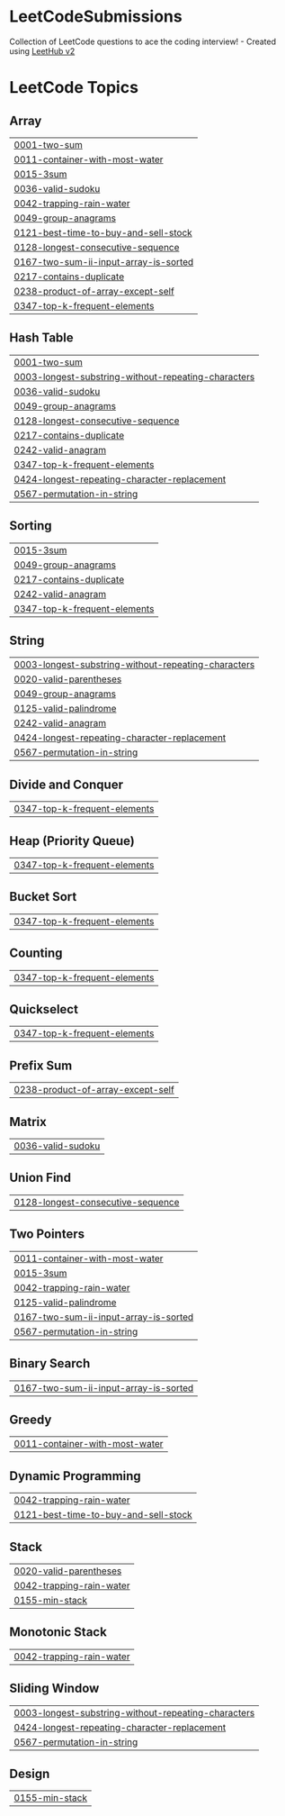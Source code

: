 # LeetCodeSubmissions
Collection of LeetCode questions to ace the coding interview! - Created using [LeetHub v2](https://github.com/arunbhardwaj/LeetHub-2.0)

<!---LeetCode Topics Start-->
# LeetCode Topics
## Array
|  |
| ------- |
| [0001-two-sum](https://github.com/jaivardhan-bhola/LeetCodeSubmissions/tree/master/0001-two-sum) |
| [0011-container-with-most-water](https://github.com/jaivardhan-bhola/LeetCodeSubmissions/tree/master/0011-container-with-most-water) |
| [0015-3sum](https://github.com/jaivardhan-bhola/LeetCodeSubmissions/tree/master/0015-3sum) |
| [0036-valid-sudoku](https://github.com/jaivardhan-bhola/LeetCodeSubmissions/tree/master/0036-valid-sudoku) |
| [0042-trapping-rain-water](https://github.com/jaivardhan-bhola/LeetCodeSubmissions/tree/master/0042-trapping-rain-water) |
| [0049-group-anagrams](https://github.com/jaivardhan-bhola/LeetCodeSubmissions/tree/master/0049-group-anagrams) |
| [0121-best-time-to-buy-and-sell-stock](https://github.com/jaivardhan-bhola/LeetCodeSubmissions/tree/master/0121-best-time-to-buy-and-sell-stock) |
| [0128-longest-consecutive-sequence](https://github.com/jaivardhan-bhola/LeetCodeSubmissions/tree/master/0128-longest-consecutive-sequence) |
| [0167-two-sum-ii-input-array-is-sorted](https://github.com/jaivardhan-bhola/LeetCodeSubmissions/tree/master/0167-two-sum-ii-input-array-is-sorted) |
| [0217-contains-duplicate](https://github.com/jaivardhan-bhola/LeetCodeSubmissions/tree/master/0217-contains-duplicate) |
| [0238-product-of-array-except-self](https://github.com/jaivardhan-bhola/LeetCodeSubmissions/tree/master/0238-product-of-array-except-self) |
| [0347-top-k-frequent-elements](https://github.com/jaivardhan-bhola/LeetCodeSubmissions/tree/master/0347-top-k-frequent-elements) |
## Hash Table
|  |
| ------- |
| [0001-two-sum](https://github.com/jaivardhan-bhola/LeetCodeSubmissions/tree/master/0001-two-sum) |
| [0003-longest-substring-without-repeating-characters](https://github.com/jaivardhan-bhola/LeetCodeSubmissions/tree/master/0003-longest-substring-without-repeating-characters) |
| [0036-valid-sudoku](https://github.com/jaivardhan-bhola/LeetCodeSubmissions/tree/master/0036-valid-sudoku) |
| [0049-group-anagrams](https://github.com/jaivardhan-bhola/LeetCodeSubmissions/tree/master/0049-group-anagrams) |
| [0128-longest-consecutive-sequence](https://github.com/jaivardhan-bhola/LeetCodeSubmissions/tree/master/0128-longest-consecutive-sequence) |
| [0217-contains-duplicate](https://github.com/jaivardhan-bhola/LeetCodeSubmissions/tree/master/0217-contains-duplicate) |
| [0242-valid-anagram](https://github.com/jaivardhan-bhola/LeetCodeSubmissions/tree/master/0242-valid-anagram) |
| [0347-top-k-frequent-elements](https://github.com/jaivardhan-bhola/LeetCodeSubmissions/tree/master/0347-top-k-frequent-elements) |
| [0424-longest-repeating-character-replacement](https://github.com/jaivardhan-bhola/LeetCodeSubmissions/tree/master/0424-longest-repeating-character-replacement) |
| [0567-permutation-in-string](https://github.com/jaivardhan-bhola/LeetCodeSubmissions/tree/master/0567-permutation-in-string) |
## Sorting
|  |
| ------- |
| [0015-3sum](https://github.com/jaivardhan-bhola/LeetCodeSubmissions/tree/master/0015-3sum) |
| [0049-group-anagrams](https://github.com/jaivardhan-bhola/LeetCodeSubmissions/tree/master/0049-group-anagrams) |
| [0217-contains-duplicate](https://github.com/jaivardhan-bhola/LeetCodeSubmissions/tree/master/0217-contains-duplicate) |
| [0242-valid-anagram](https://github.com/jaivardhan-bhola/LeetCodeSubmissions/tree/master/0242-valid-anagram) |
| [0347-top-k-frequent-elements](https://github.com/jaivardhan-bhola/LeetCodeSubmissions/tree/master/0347-top-k-frequent-elements) |
## String
|  |
| ------- |
| [0003-longest-substring-without-repeating-characters](https://github.com/jaivardhan-bhola/LeetCodeSubmissions/tree/master/0003-longest-substring-without-repeating-characters) |
| [0020-valid-parentheses](https://github.com/jaivardhan-bhola/LeetCodeSubmissions/tree/master/0020-valid-parentheses) |
| [0049-group-anagrams](https://github.com/jaivardhan-bhola/LeetCodeSubmissions/tree/master/0049-group-anagrams) |
| [0125-valid-palindrome](https://github.com/jaivardhan-bhola/LeetCodeSubmissions/tree/master/0125-valid-palindrome) |
| [0242-valid-anagram](https://github.com/jaivardhan-bhola/LeetCodeSubmissions/tree/master/0242-valid-anagram) |
| [0424-longest-repeating-character-replacement](https://github.com/jaivardhan-bhola/LeetCodeSubmissions/tree/master/0424-longest-repeating-character-replacement) |
| [0567-permutation-in-string](https://github.com/jaivardhan-bhola/LeetCodeSubmissions/tree/master/0567-permutation-in-string) |
## Divide and Conquer
|  |
| ------- |
| [0347-top-k-frequent-elements](https://github.com/jaivardhan-bhola/LeetCodeSubmissions/tree/master/0347-top-k-frequent-elements) |
## Heap (Priority Queue)
|  |
| ------- |
| [0347-top-k-frequent-elements](https://github.com/jaivardhan-bhola/LeetCodeSubmissions/tree/master/0347-top-k-frequent-elements) |
## Bucket Sort
|  |
| ------- |
| [0347-top-k-frequent-elements](https://github.com/jaivardhan-bhola/LeetCodeSubmissions/tree/master/0347-top-k-frequent-elements) |
## Counting
|  |
| ------- |
| [0347-top-k-frequent-elements](https://github.com/jaivardhan-bhola/LeetCodeSubmissions/tree/master/0347-top-k-frequent-elements) |
## Quickselect
|  |
| ------- |
| [0347-top-k-frequent-elements](https://github.com/jaivardhan-bhola/LeetCodeSubmissions/tree/master/0347-top-k-frequent-elements) |
## Prefix Sum
|  |
| ------- |
| [0238-product-of-array-except-self](https://github.com/jaivardhan-bhola/LeetCodeSubmissions/tree/master/0238-product-of-array-except-self) |
## Matrix
|  |
| ------- |
| [0036-valid-sudoku](https://github.com/jaivardhan-bhola/LeetCodeSubmissions/tree/master/0036-valid-sudoku) |
## Union Find
|  |
| ------- |
| [0128-longest-consecutive-sequence](https://github.com/jaivardhan-bhola/LeetCodeSubmissions/tree/master/0128-longest-consecutive-sequence) |
## Two Pointers
|  |
| ------- |
| [0011-container-with-most-water](https://github.com/jaivardhan-bhola/LeetCodeSubmissions/tree/master/0011-container-with-most-water) |
| [0015-3sum](https://github.com/jaivardhan-bhola/LeetCodeSubmissions/tree/master/0015-3sum) |
| [0042-trapping-rain-water](https://github.com/jaivardhan-bhola/LeetCodeSubmissions/tree/master/0042-trapping-rain-water) |
| [0125-valid-palindrome](https://github.com/jaivardhan-bhola/LeetCodeSubmissions/tree/master/0125-valid-palindrome) |
| [0167-two-sum-ii-input-array-is-sorted](https://github.com/jaivardhan-bhola/LeetCodeSubmissions/tree/master/0167-two-sum-ii-input-array-is-sorted) |
| [0567-permutation-in-string](https://github.com/jaivardhan-bhola/LeetCodeSubmissions/tree/master/0567-permutation-in-string) |
## Binary Search
|  |
| ------- |
| [0167-two-sum-ii-input-array-is-sorted](https://github.com/jaivardhan-bhola/LeetCodeSubmissions/tree/master/0167-two-sum-ii-input-array-is-sorted) |
## Greedy
|  |
| ------- |
| [0011-container-with-most-water](https://github.com/jaivardhan-bhola/LeetCodeSubmissions/tree/master/0011-container-with-most-water) |
## Dynamic Programming
|  |
| ------- |
| [0042-trapping-rain-water](https://github.com/jaivardhan-bhola/LeetCodeSubmissions/tree/master/0042-trapping-rain-water) |
| [0121-best-time-to-buy-and-sell-stock](https://github.com/jaivardhan-bhola/LeetCodeSubmissions/tree/master/0121-best-time-to-buy-and-sell-stock) |
## Stack
|  |
| ------- |
| [0020-valid-parentheses](https://github.com/jaivardhan-bhola/LeetCodeSubmissions/tree/master/0020-valid-parentheses) |
| [0042-trapping-rain-water](https://github.com/jaivardhan-bhola/LeetCodeSubmissions/tree/master/0042-trapping-rain-water) |
| [0155-min-stack](https://github.com/jaivardhan-bhola/LeetCodeSubmissions/tree/master/0155-min-stack) |
## Monotonic Stack
|  |
| ------- |
| [0042-trapping-rain-water](https://github.com/jaivardhan-bhola/LeetCodeSubmissions/tree/master/0042-trapping-rain-water) |
## Sliding Window
|  |
| ------- |
| [0003-longest-substring-without-repeating-characters](https://github.com/jaivardhan-bhola/LeetCodeSubmissions/tree/master/0003-longest-substring-without-repeating-characters) |
| [0424-longest-repeating-character-replacement](https://github.com/jaivardhan-bhola/LeetCodeSubmissions/tree/master/0424-longest-repeating-character-replacement) |
| [0567-permutation-in-string](https://github.com/jaivardhan-bhola/LeetCodeSubmissions/tree/master/0567-permutation-in-string) |
## Design
|  |
| ------- |
| [0155-min-stack](https://github.com/jaivardhan-bhola/LeetCodeSubmissions/tree/master/0155-min-stack) |
<!---LeetCode Topics End-->